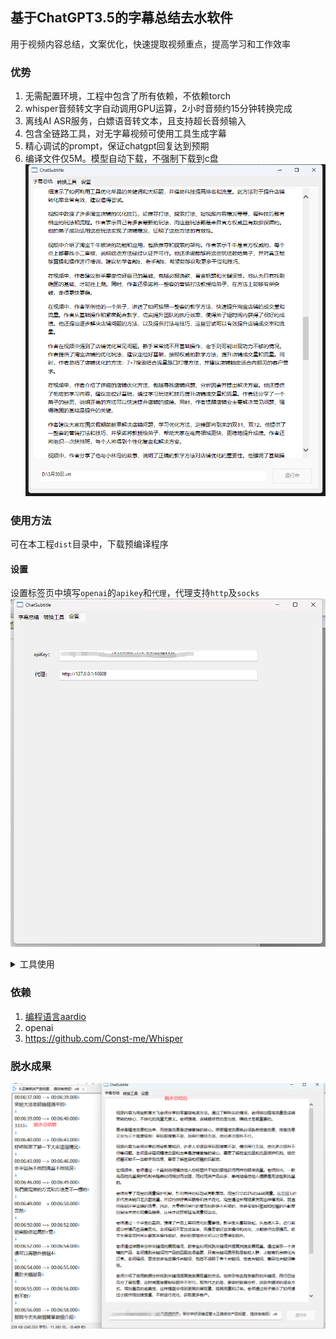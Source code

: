 ## 基于ChatGPT3.5的字幕总结去水软件
用于视频内容总结，文案优化，快速提取视频重点，提高学习和工作效率

### 优势
1. 无需配置环境，工程中包含了所有依赖，不依赖torch
2. whisper音频转文字自动调用GPU运算，2小时音频约15分钟转换完成
3. 离线AI ASR服务，白嫖语音转文本，且支持超长音频输入
4. 包含全链路工具，对无字幕视频可使用工具生成字幕
5. 精心调试的prompt，保证chatgpt回复达到预期
6. 编译文件仅5M。模型自动下载，不强制下载到c盘
![](./screenshots/main.png)

### 使用方法
可在本工程`dist`目录中，下载预编译程序
#### 设置
设置标签页中填写`openai`的`apikey`和`代理`，代理支持`http`及`socks`
![](./screenshots/config.png)

<details>
<summary>工具使用</summary>
如视频不自带字幕：
1. `视频提取音频`，将视频中的音频提取出来
2. `音频转字幕`,将音频转为字幕文本，低于1小时的音频推荐`ggml-small.bin`模型，高于1小时的音频推荐`ggml-medium.bin`获取更高精度识别结果。
   （已知因时序过长，超长音频在medium模型下会失序，出现异常结果，在官方版本的torch框架下存在同样问题。解决方案之一即是选择更小模型，控制输出结果。）
</details>

### 依赖
1. [编程语言aardio](https://www.aardio.com/)
2. openai
3. https://github.com/Const-me/Whisper

### 脱水成果
![](./screenshots/result.png)